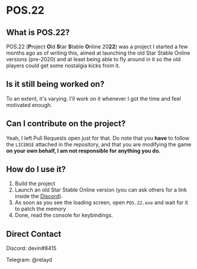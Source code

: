 # POS.22
## What is POS.22?
POS.22 (**P**roject **O**ld **S**tar **S**table **O**nline 20**22**) was a project I started a few months ago as of writing this, aimed at launching the old Star Stable Online versions (pre-2020) and at least being able to fly around in it so the old players could get some nostalgia kicks from it.
## Is it still being worked on?
To an extent, it's varying. I'll work on it whenever I got the time and feel motivated enough.
## Can I contribute on the project?
Yeah, I left Pull Requests open just for that. Do note that you **have** to follow the `LICENSE` attached in the repository, and that you are modifying the game **on your own behalf, I am not responsible for anything you do.**
## How do I use it?
1. Build the project
2. Launch an old Star Stable Online version (you can ask others for a link inside the [Discord](https://discord.gg/47j28nJqnf)).
3. As soon as you see the loading screen, open `POS.22.exe` and wait for it to patch the memory
4. Done, read the console for keybindings.
## Direct Contact
Discord: devin#8415

Telegram: @relayd
